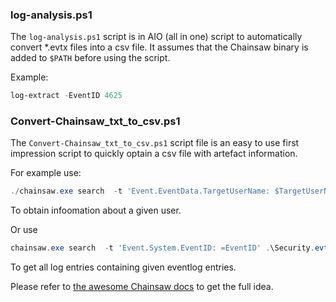 ### log-analysis.ps1

The `log-analysis.ps1` script is in AIO (all in one) script to automatically convert *.evtx files into a csv file. It assumes that the Chainsaw binary is added to `$PATH` before using the script.

Example:
```powershell
log-extract -EventID 4625
```

### Convert-Chainsaw_txt_to_csv.ps1

The `Convert-Chainsaw_txt_to_csv.ps1` script file is an easy to use first impression script to quickly optain a csv file with artefact information.

For example use:
```Powershell
./chainsaw.exe search  -t 'Event.EventData.TargetUserName: $TargetUserName' .\Security.evtx > $TargetUserName.txt
```
To obtain infoomation about a given user.

Or use
```Powershell
chainsaw.exe search  -t 'Event.System.EventID: =EventID' .\Security.evtx > EventID.txt
```

To get all log entries containing given eventlog entries.

Please refer to [the awesome Chainsaw docs](https://github.com/WithSecureLabs/chainsaw/blob/master/README.md) to get the full idea.